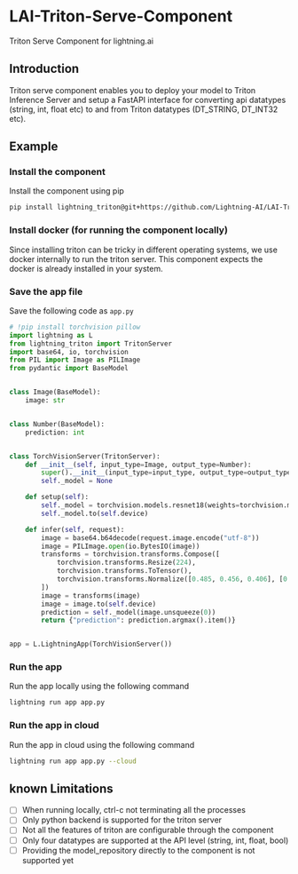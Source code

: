 # LAI-Triton-Serve-Component

Triton Serve Component for lightning.ai

## Introduction

Triton serve component enables you to deploy your model to Triton Inference Server and setup a FastAPI interface
for converting api datatypes (string, int, float etc) to and from Triton datatypes (DT_STRING, DT_INT32 etc).

## Example

### Install the component

Install the component using pip

```bash
pip install lightning_triton@git+https://github.com/Lightning-AI/LAI-Triton-Serve-Component.git
```

### Install docker (for running the component locally)

Since installing triton can be tricky in different operating systems, we use docker internally to run
the triton server. This component expects the docker is already installed in your system.

### Save the app file

Save the following code as `app.py`

```python
# !pip install torchvision pillow
import lightning as L
from lightning_triton import TritonServer
import base64, io, torchvision
from PIL import Image as PILImage
from pydantic import BaseModel


class Image(BaseModel):
    image: str


class Number(BaseModel):
    prediction: int


class TorchVisionServer(TritonServer):
    def __init__(self, input_type=Image, output_type=Number):
        super().__init__(input_type=input_type, output_type=output_type)
        self._model = None

    def setup(self):
        self._model = torchvision.models.resnet18(weights=torchvision.models.ResNet18_Weights.DEFAULT)
        self._model.to(self.device)

    def infer(self, request):
        image = base64.b64decode(request.image.encode("utf-8"))
        image = PILImage.open(io.BytesIO(image))
        transforms = torchvision.transforms.Compose([
            torchvision.transforms.Resize(224),
            torchvision.transforms.ToTensor(),
            torchvision.transforms.Normalize([0.485, 0.456, 0.406], [0.229, 0.224, 0.225])
        ])
        image = transforms(image)
        image = image.to(self.device)
        prediction = self._model(image.unsqueeze(0))
        return {"prediction": prediction.argmax().item()}


app = L.LightningApp(TorchVisionServer())
```

### Run the app

Run the app locally using the following command

```bash
lightning run app app.py
```

### Run the app in cloud

Run the app in cloud using the following command

```bash
lightning run app app.py --cloud
```

## known Limitations

- [ ] When running locally, ctrl-c not terminating all the processes
- [ ] Only python backend is supported for the triton server
- [ ] Not all the features of triton are configurable through the component
- [ ] Only four datatypes are supported at the API level (string, int, float, bool)
- [ ] Providing the model_repository directly to the component is not supported yet